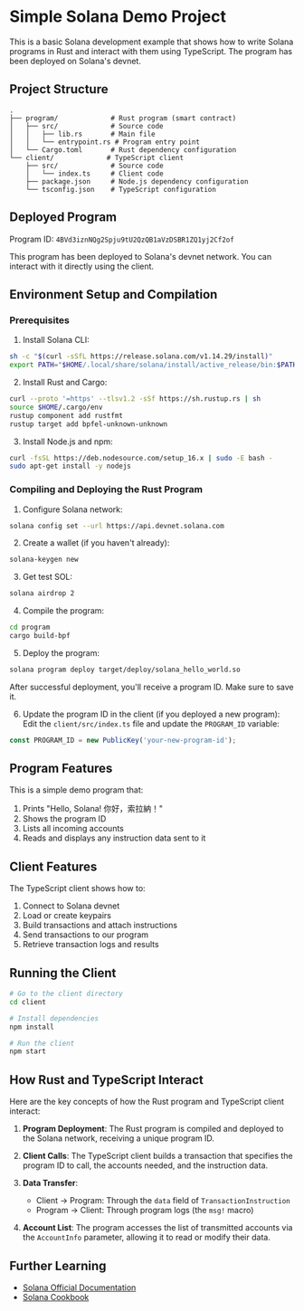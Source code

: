 # Simple Solana Demo Project

This is a basic Solana development example that shows how to write Solana programs in Rust and interact with them using TypeScript. The program has been deployed on Solana's devnet.

## Project Structure

```
.
├── program/             # Rust program (smart contract)
│   ├── src/             # Source code
│   │   ├── lib.rs       # Main file
│   │   └── entrypoint.rs # Program entry point
│   └── Cargo.toml       # Rust dependency configuration
└── client/             # TypeScript client
    ├── src/             # Source code
    │   └── index.ts     # Client code
    ├── package.json     # Node.js dependency configuration
    └── tsconfig.json    # TypeScript configuration
```

## Deployed Program

Program ID: `4BVd3iznNQg2Spju9tU2QzQB1aVzDSBR1ZQ1yj2Cf2of`

This program has been deployed to Solana's devnet network. You can interact with it directly using the client.

## Environment Setup and Compilation

### Prerequisites

1. Install Solana CLI:
```bash
sh -c "$(curl -sSfL https://release.solana.com/v1.14.29/install)"
export PATH="$HOME/.local/share/solana/install/active_release/bin:$PATH"
```

2. Install Rust and Cargo:
```bash
curl --proto '=https' --tlsv1.2 -sSf https://sh.rustup.rs | sh
source $HOME/.cargo/env
rustup component add rustfmt
rustup target add bpfel-unknown-unknown
```

3. Install Node.js and npm:
```bash
curl -fsSL https://deb.nodesource.com/setup_16.x | sudo -E bash -
sudo apt-get install -y nodejs
```

### Compiling and Deploying the Rust Program

1. Configure Solana network:
```bash
solana config set --url https://api.devnet.solana.com
```

2. Create a wallet (if you haven't already):
```bash
solana-keygen new
```

3. Get test SOL:
```bash
solana airdrop 2
```

4. Compile the program:
```bash
cd program
cargo build-bpf
```

5. Deploy the program:
```bash
solana program deploy target/deploy/solana_hello_world.so
```
After successful deployment, you'll receive a program ID. Make sure to save it.

6. Update the program ID in the client (if you deployed a new program):
Edit the `client/src/index.ts` file and update the `PROGRAM_ID` variable:
```typescript
const PROGRAM_ID = new PublicKey('your-new-program-id');
```

## Program Features

This is a simple demo program that:

1. Prints "Hello, Solana! 你好，索拉納！"
2. Shows the program ID
3. Lists all incoming accounts
4. Reads and displays any instruction data sent to it

## Client Features

The TypeScript client shows how to:

1. Connect to Solana devnet
2. Load or create keypairs
3. Build transactions and attach instructions
4. Send transactions to our program
5. Retrieve transaction logs and results

## Running the Client

```bash
# Go to the client directory
cd client

# Install dependencies
npm install

# Run the client
npm start
```

## How Rust and TypeScript Interact

Here are the key concepts of how the Rust program and TypeScript client interact:

1. **Program Deployment**:
   The Rust program is compiled and deployed to the Solana network, receiving a unique program ID.

2. **Client Calls**:
   The TypeScript client builds a transaction that specifies the program ID to call, the accounts needed, and the instruction data.

3. **Data Transfer**:
   - Client → Program: Through the `data` field of `TransactionInstruction`
   - Program → Client: Through program logs (the `msg!` macro)

4. **Account List**:
   The program accesses the list of transmitted accounts via the `AccountInfo` parameter, allowing it to read or modify their data.

## Further Learning

- [Solana Official Documentation](https://docs.solana.com/)
- [Solana Cookbook](https://solanacookbook.com/) 